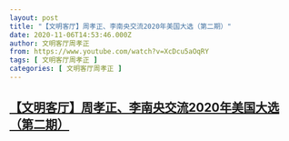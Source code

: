 ```yaml
---
layout: post
title: "【文明客厅】周孝正、李南央交流2020年美国大选（第二期）"
date: 2020-11-06T14:53:46.000Z
author: 文明客厅周孝正
from: https://www.youtube.com/watch?v=XcDcu5aOqRY
tags: [ 文明客厅周孝正 ]
categories: [ 文明客厅周孝正 ]
---
```

<!--1604674426000-->
[【文明客厅】周孝正、李南央交流2020年美国大选（第二期）](https://www.youtube.com/watch?v=XcDcu5aOqRY)
------

<div>

</div>
